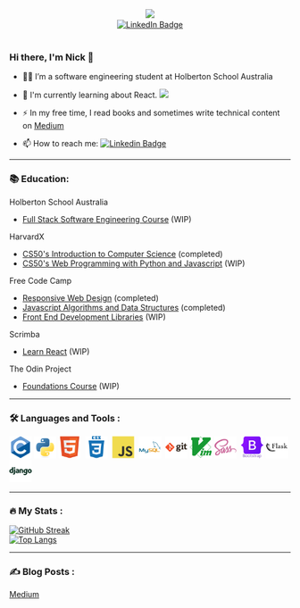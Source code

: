 <div id="header" align="center">
  <img src="https://media.giphy.com/media/M9gbBd9nbDrOTu1Mqx/giphy.gif" width="100"/>
</div>

<div id="badges" align="center">
  <a href="https://www.linkedin.com/in/haoning-ng-b27706b0/">
    <img src="https://img.shields.io/badge/LinkedIn-blue?style=for-the-badge&logo=linkedin&logoColor=white" alt="LinkedIn Badge"/>
  </a>
  <br>
  <img src="https://komarev.com/ghpvc/?username=haoningng&style=flat-square&color=blue" alt=""/>
</div>


### Hi there, I'm Nick 👋

- 👨‍💻 I’m a software engineering student at Holberton School Australia

- 🔭 I'm currently learning about React. <img src="https://media.giphy.com/media/WUlplcMpOCEmTGBtBW/giphy.gif" width="30">

- :zap: In my free time, I read books and sometimes write technical content on [Medium](https://medium.com/@haoningng)

- 📫 How to reach me: [![Linkedin Badge](https://img.shields.io/badge/-Nick_Ng-blue?style=flat&logo=Linkedin&logoColor=white)](https://www.linkedin.com/in/haoning-ng-b27706b0/)

---

### 📚 Education:

Holberton School Australia
* [Full Stack Software Engineering Course](https://holbertonschool.com.au/software-engineering-holberton-australia/) (WIP)

HarvardX
* [CS50's Introduction to Computer Science](https://cs50.harvard.edu/x/2023/) (completed)
* [CS50's Web Programming with Python and Javascript](https://cs50.harvard.edu/web/2020/) (WIP)

Free Code Camp
* [Responsive Web Design](https://www.freecodecamp.org/learn/2022/responsive-web-design/) (completed)
* [Javascript Algorithms and Data Structures](https://www.freecodecamp.org/learn/javascript-algorithms-and-data-structures/) (completed)
* [Front End Development Libraries](https://www.freecodecamp.org/learn/front-end-development-libraries/) (WIP)

Scrimba
* [Learn React](https://scrimba.com/learn/learnreact) (WIP)

The Odin Project
* [Foundations Course](https://www.theodinproject.com/paths/foundations/courses/foundations) (WIP)

---

### :hammer_and_wrench: Languages and Tools :
<div>
  <img src="https://github.com/devicons/devicon/blob/master/icons/c/c-original.svg" title="C" **alt="C" width="40" height="40"/>
  <img src="https://github.com/devicons/devicon/blob/master/icons/python/python-original.svg" title="Python" **alt="Python" width="40" height="40"/>
  <img src="https://github.com/devicons/devicon/blob/master/icons/html5/html5-original.svg" title="HTML5" alt="HTML" width="40" height="40"/>&nbsp;
  <img src="https://github.com/devicons/devicon/blob/master/icons/css3/css3-plain-wordmark.svg"  title="CSS3" alt="CSS" width="40" height="40"/>&nbsp;
  <img src="https://github.com/devicons/devicon/blob/master/icons/javascript/javascript-original.svg" title="JavaScript" alt="JavaScript" width="40" height="40"/>&nbsp;
  <img src="https://github.com/devicons/devicon/blob/master/icons/mysql/mysql-original-wordmark.svg" title="MySQL"  alt="MySQL" width="40" height="40"/>&nbsp;
  <img src="https://github.com/devicons/devicon/blob/master/icons/git/git-original-wordmark.svg" title="Git" **alt="Git" width="40" height="40"/>
  <img src="https://github.com/devicons/devicon/blob/master/icons/vim/vim-plain.svg" title="Vim" **alt="Vim" width="40" height="40"/>
  <img src="https://github.com/devicons/devicon/blob/master/icons/sass/sass-original.svg" title="Sass" alt="Sass" width="40" height="40"/>&nbsp;
  <img src="https://github.com/devicons/devicon/blob/master/icons/bootstrap/bootstrap-original-wordmark.svg" title="Bootstrap" **alt="Bootstrap" width="40" height="40"/>
  <img src="https://github.com/devicons/devicon/blob/master/icons/flask/flask-original-wordmark.svg" title="Flask"  alt="Flask" width="40" height="40"/>&nbsp;
  <img src="https://github.com/devicons/devicon/blob/master/icons/django/django-plain-wordmark.svg" title="Django" **alt="Django" width="40" height="40"/>
</div>

---

### :fire: My Stats :
[![GitHub Streak](http://github-readme-streak-stats.herokuapp.com?user=haoningng&theme=dark&background=000000)](https://git.io/streak-stats) <br>
[![Top Langs](https://github-readme-stats.vercel.app/api/top-langs/?username=haoningng&layout=compact&theme=vision-friendly-dark)](https://github.com/anuraghazra/github-readme-stats)

---

### :writing_hand: Blog Posts :
[Medium](https://medium.com/@haoningng)
